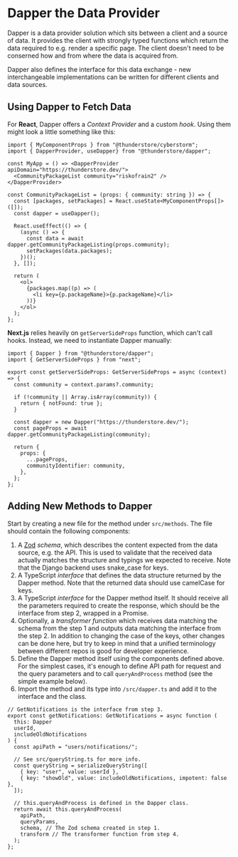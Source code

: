 # Dapper the Data Provider

Dapper is a data provider solution which sits between a client and a
source of data. It provides the client with strongly typed functions
which return the data required to e.g. render a specific page. The
client doesn't need to be conserned how and from where the data is
acquired from.

Dapper also defines the interface for this data exchange - new
interchangeable implementations can be written for different
clients and data sources.

## Using Dapper to Fetch Data

For **React**, Dapper offers a *Context Provider* and a custom *hook*.
Using them might look a little something like this:

```JSX
import { MyComponentProps } from "@thunderstore/cyberstorm";
import { DapperProvider, useDapper} from "@thunderstore/dapper";

const MyApp = () => <DapperProvider apiDomain="https://thunderstore.dev/">
  <CommunityPackageList community="riskofrain2" />
</DapperProvider>

const CommunityPackageList = (props: { community: string }) => {
  const [packages, setPackages] = React.useState<MyComponentProps[]>([]);
  const dapper = useDapper();

  React.useEffect(() => {
    (async () => {
      const data = await dapper.getCommunityPackageListing(props.community);
      setPackages(data.packages);
    })();
  }, []);

  return (
    <ol>
      {packages.map((p) => (
        <li key={p.packageName}>{p.packageName}</li>
      ))}
    </ol>
  );
};
```

**Next.js** relies heavily on `getServerSideProps` function, which can't
call hooks. Instead, we need to instantiate Dapper manually:

```JS
import { Dapper } from "@thunderstore/dapper";
import { GetServerSideProps } from "next";

export const getServerSideProps: GetServerSideProps = async (context) => {
  const community = context.params?.community;

  if (!community || Array.isArray(community)) {
    return { notFound: true };
  }

  const dapper = new Dapper("https://thunderstore.dev/");
  const pageProps = await dapper.getCommunityPackageListing(community);

  return {
    props: {
      ...pageProps,
      communityIdentifier: community,
    },
  };
};
```

## Adding New Methods to Dapper

Start by creating a new file for the method under `src/methods`. The
file should contain the following components:

1. A [Zod](https://github.com/colinhacks/zod) *schema*, which describes
   the content expected from the data source, e.g. the API. This is used
   to validate that the received data actually matches the structure and
   typings we expected to receive. Note that the Django backend uses
   snake_case for keys.
2. A TypeScript *interface* that defines the data structure returned by
   the Dapper method. Note that the returned data should use camelCase
   for keys.
3. A TypeScript *interface* for the Dapper method itself. It should
   receive all the parameters required to create the response, which
   should be the interface from step 2, wrapped in a Promise.
4. Optionally, a *transformer function* which receives data matching the
   schema from the step 1 and outputs data matching the interface from
   the step 2. In addition to changing the case of the keys, other
   changes can be done here, but try to keep in mind that a unified
   terminology between different repos is good for developer experience.
5. Define the Dapper method itself using the components defined above.
   For the simplest cases, it's enough to define API path for request
   and the query parameters and to call `queryAndProcess` method (see
   the simple example below).
6. Import the method and its type into `/src/dapper.ts` and add it to
   the interface and the class.

```JS
// GetNotifications is the interface from step 3.
export const getNotifications: GetNotifications = async function (
  this: Dapper
  userId,
  includeOldNotifications
) {
  const apiPath = "users/notifications/";

  // See src/queryString.ts for more info.
  const queryString = serializeQueryString([
    { key: "user", value: userId },
    { key: "showOld", value: includeOldNotifications, impotent: false },
  ]);

  // this.queryAndProcess is defined in the Dapper class.
  return await this.queryAndProcess(
    apiPath,
    queryParams,
    schema, // The Zod schema created in step 1.
    transform // The transformer function from step 4.
  );
};
```
